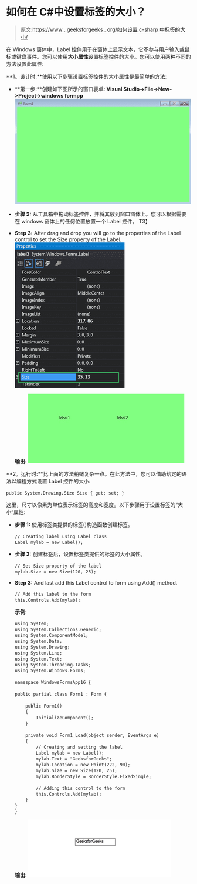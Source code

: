 # 如何在 C#中设置标签的大小？

> 原文:[https://www . geeksforgeeks . org/如何设置 c-sharp 中标签的大小/](https://www.geeksforgeeks.org/how-to-set-the-size-of-the-label-in-c-sharp/)

在 Windows 窗体中，Label 控件用于在窗体上显示文本，它不参与用户输入或鼠标或键盘事件。您可以使用**大小属性**设置标签控件的大小。您可以使用两种不同的方法设置此属性:

**1。设计时:**使用以下步骤设置标签控件的大小属性是最简单的方法:

*   **第一步:**创建如下图所示的窗口表单:
    **Visual Studio->File->New->Project->windows formpp**
    ![](img/f1d477c51402b2df11d7ed28eee617fe.png)
*   **步骤 2:** 从工具箱中拖动标签控件，并将其放到窗口窗体上。您可以根据需要在 windows 窗体上的任何位置放置一个 Label 控件。
    T3】
*   **Step 3:** After drag and drop you will go to the properties of the Label control to set the Size property of the Label.
    ![](img/58e35d616989cadf818d7f8c36453f89.png)

    **输出:**
    ![](img/cda6ddd65ba795320dbd87bee48f7574.png)

**2。运行时:**比上面的方法稍微复杂一点。在此方法中，您可以借助给定的语法以编程方式设置 Label 控件的大小:

```
public System.Drawing.Size Size { get; set; }
```

这里，尺寸以像素为单位表示标签的高度和宽度。以下步骤用于设置标签的“大小”属性:

*   **步骤 1:** 使用标签类提供的标签()构造函数创建标签。

    ```
    // Creating label using Label class
    Label mylab = new Label();

    ```

*   **步骤 2:** 创建标签后，设置标签类提供的标签的大小属性。

    ```
    // Set Size property of the label
    mylab.Size = new Size(120, 25);

    ```

*   **Step 3:** And last add this Label control to form using Add() method.

    ```
    // Add this label to the form
    this.Controls.Add(mylab);

    ```

    **示例:**

    ```
    using System;
    using System.Collections.Generic;
    using System.ComponentModel;
    using System.Data;
    using System.Drawing;
    using System.Linq;
    using System.Text;
    using System.Threading.Tasks;
    using System.Windows.Forms;

    namespace WindowsFormsApp16 {

    public partial class Form1 : Form {

        public Form1()
        {
            InitializeComponent();
        }

        private void Form1_Load(object sender, EventArgs e)
        {
            // Creating and setting the label
            Label mylab = new Label();
            mylab.Text = "GeeksforGeeks";
            mylab.Location = new Point(222, 90);
            mylab.Size = new Size(120, 25);
            mylab.BorderStyle = BorderStyle.FixedSingle;

            // Adding this control to the form
            this.Controls.Add(mylab);
        }
    }
    }
    ```

    **输出:**
    ![](img/d3b2f1cb81f61a8d4361276988c987bb.png)